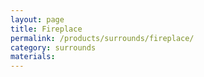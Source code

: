 ```yaml
---
layout: page
title: Fireplace
permalink: /products/surrounds/fireplace/
category: surrounds
materials:
---
```

